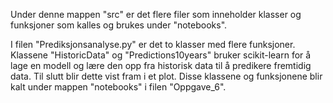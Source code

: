 Under denne mappen "src" er det flere filer som inneholder klasser og funksjoner som kalles og brukes under "notebooks".

I filen "Prediksjonsanalyse.py" er det to klasser med flere funksjoner. Klassene "HistoricData" og "Predictions10years" bruker scikit-learn for å lage en modell og lære den opp fra historisk data til å predikere fremtidig data. Til slutt blir dette vist fram i et plot. Disse klassene og funksjonene blir kalt under mappen "notebooks" i filen "Oppgave_6".